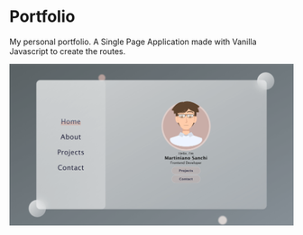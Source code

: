 Portfolio
=========

My personal portfolio. A Single Page Application made with Vanilla Javascript to create the routes.

![Portfolio image](./assets/images/portfolio.png)
